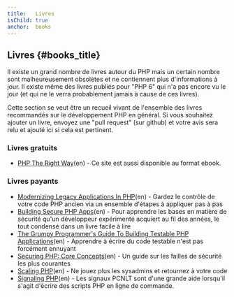 ```yaml
---
title:   Livres
isChild: true
anchor:  books
---
```


## Livres {#books_title}

Il existe un grand nombre de livres autour du PHP mais un certain nombre sont malheureusement obsolètes et ne
contiennent plus d'informations à jour. Il existe même des livres publiés pour "PHP 6" qui n'a pas encore vu le jour
(et qui ne le verra probablement jamais à cause de ces livres).

Cette section se veut être un recueil vivant de l'ensemble des livres recommandés sur le développement PHP en général.
Si vous souhaitez ajouter un livre, envoyez une "pull request" (sur github) et votre avis sera relu et ajouté ici si
cela est pertinent.

### Livres gratuits

* [PHP The Right Way](https://leanpub.com/phptherightway/)(en) - Ce site est aussi disponible au format ebook.

### Livres payants

* [Modernizing Legacy Applications In PHP](https://leanpub.com/mlaphp)(en) - Gardez le contrôle de votre code PHP ancien via
un ensemble d'étapes à appliquer pas à pas
* [Building Secure PHP Apps](https://leanpub.com/buildingsecurephpapps)(en) - Pour apprendre les bases en matière de sécurité
qu'un développeur expérimenté acquiert au fil des années, le tout condensé dans un livre facile à lire
* [The Grumpy Programmer's Guide To Building Testable PHP Applications](https://leanpub.com/grumpy-testing)(en) - Apprendre à écrire du code testable n'est pas forcément ennuyant
* [Securing PHP: Core Concepts](https://leanpub.com/securingphp-coreconcepts)(en) - Un guide sur les failles de sécurité les plus courantes
* [Scaling PHP](https://leanpub.com/scalingphp)(en) - Ne jouez plus les sysadmins et retournez à votre code
* [Signaling PHP](https://leanpub.com/signalingphp)(en) - Les signaux PCNLT sont d'une grande aide lorsqu'il s'agit d'écrire des scripts PHP en ligne de commande.
